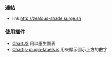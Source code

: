 ### 連結

- link:http://zealous-shade.surge.sh

### 使用插件

- [ChartJS](https://www.chartjs.org/) 用以產生圖表
- [Chartjs-plugin-labels.js](https://cdn.jsdelivr.net/gh/emn178/chartjs-plugin-labels/src/chartjs-plugin-labels.js) 用來顯示圖示上方的數字

